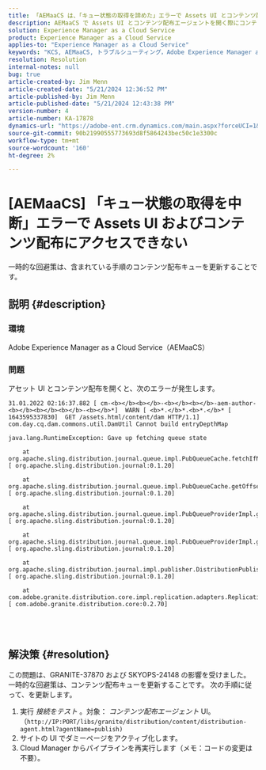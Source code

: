 ```yaml
---
title: 「AEMaaCS は、「キュー状態の取得を諦めた」エラーで Assets UI とコンテンツ配布にアクセスできません」
description: AEMaaCS で Assets UI とコンテンツ配布エージェントを開く際にコンテンツ配布キューエラーを解決する方法を説明します。
solution: Experience Manager as a Cloud Service
product: Experience Manager as a Cloud Service
applies-to: "Experience Manager as a Cloud Service"
keywords: "KCS, AEMaaCS, トラブルシューティング，Adobe Experience Manager as a Cloud Service, アクセス，エラー，Assets UI, コンテンツ配布，待ち行列の状態の取得を中断"
resolution: Resolution
internal-notes: null
bug: true
article-created-by: Jim Menn
article-created-date: "5/21/2024 12:36:52 PM"
article-published-by: Jim Menn
article-published-date: "5/21/2024 12:43:38 PM"
version-number: 4
article-number: KA-17878
dynamics-url: "https://adobe-ent.crm.dynamics.com/main.aspx?forceUCI=1&pagetype=entityrecord&etn=knowledgearticle&id=e8f4d4c9-6e17-ef11-9f8a-6045bd006268"
source-git-commit: 90b21990555773693d8f5864243bec50c1e3300c
workflow-type: tm+mt
source-wordcount: '160'
ht-degree: 2%

---
```


# [AEMaaCS] 「キュー状態の取得を中断」エラーで Assets UI およびコンテンツ配布にアクセスできない


一時的な回避策は、含まれている手順のコンテンツ配布キューを更新することです。

## 説明 {#description}


### <b>環境</b>

Adobe Experience Manager as a Cloud Service（AEMaaCS）



### <b>問題</b>

アセット UI とコンテンツ配布を開くと、次のエラーが発生します。




```
31.01.2022 02:16:37.882 [ cm-<b></b><b></b>-<b></b><b></b>-aem-author-<b></b><b></b><b></b>-<b></b>*]  WARN [ <b>*.</b>*.<b>*.</b>* [ 1643595337830]  GET /assets.html/content/dam HTTP/1.1]  com.day.cq.dam.commons.util.DamUtil Cannot build entryDepthMap

java.lang.RuntimeException: Gave up fetching queue state

    at org.apache.sling.distribution.journal.queue.impl.PubQueueCache.fetchIfNeeded(PubQueueCache.java:155) [ org.apache.sling.distribution.journal:0.1.20] 

    at org.apache.sling.distribution.journal.queue.impl.PubQueueCache.getOffsetQueue(PubQueueCache.java:117) [ org.apache.sling.distribution.journal:0.1.20] 

    at org.apache.sling.distribution.journal.queue.impl.PubQueueProviderImpl.getOffsetQueue(PubQueueProviderImpl.java:198) [ org.apache.sling.distribution.journal:0.1.20] 

    at org.apache.sling.distribution.journal.queue.impl.PubQueueProviderImpl.getQueue(PubQueueProviderImpl.java:173) [ org.apache.sling.distribution.journal:0.1.20] 

    at org.apache.sling.distribution.journal.impl.publisher.DistributionPublisher.getQueue(DistributionPublisher.java:226) [ org.apache.sling.distribution.journal:0.1.20] 

    at com.adobe.granite.distribution.core.impl.replication.adapters.ReplicationAgent.getQueue(ReplicationAgent.java:179) [ com.adobe.granite.distribution.core:0.2.70]
```



<br> <br>



## 解決策 {#resolution}


この問題は、GRANITE-37870 および SKYOPS-24148 の影響を受けました。 一時的な回避策は、コンテンツ配布キューを更新することです。 次の手順に従って、を更新します。

1. 実行 *接続をテスト* 。対象： *コンテンツ配布エージェント* UI。（`http://IP:PORT/libs/granite/distribution/content/distribution-agent.html?agentName=publish)`
2. サイトの UI でダミーページをアクティブ化します。
3. Cloud Manager からパイプラインを再実行します（メモ：コードの変更は不要）。

